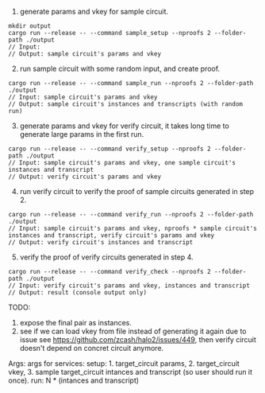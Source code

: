 1. generate params and vkey for sample circuit.
```
mkdir output
cargo run --release -- --command sample_setup --nproofs 2 --folder-path ./output
// Input:
// Output: sample circuit's params and vkey
```

2. run sample circuit with some random input, and create proof.
```
cargo run --release -- --command sample_run --nproofs 2 --folder-path ./output
// Input: sample circuit's params and vkey
// Output: sample circuit's instances and transcripts (with random run)
```

3. generate params and vkey for verify circuit, it takes long time to generate large params in the first run.
```
cargo run --release -- --command verify_setup --nproofs 2 --folder-path ./output
// Input: sample circuit's params and vkey, one sample circuit's instances and transcript
// Output: verify circuit's params and vkey
```

4. run verify circuit to verify the proof of sample circuits generated in step 2.
```
cargo run --release -- --command verify_run --nproofs 2 --folder-path ./output
// Input: sample circuit's params and vkey, nproofs * sample circuit's instances and transcript, verify circuit's params and vkey
// Output: verify circuit's instances and transcript
```

5. verify the proof of verify circuits generated in step 4.
```
cargo run --release -- --command verify_check --nproofs 2 --folder-path ./output
// Input: verify circuit's params and vkey, instances and transcript
// Output: result (console output only)
```

TODO:
1. expose the final pair as instances.
2. see if we can load vkey from file instead of generating it again due to issue see https://github.com/zcash/halo2/issues/449, then verify circuit doesn't depend on concret circuit anymore.

Args:
args for services:
setup: 1. target_circuit params, 2. target_circuit vkey, 3. sample target_circuit intances and transcript (so user should run it once).
run: N * (intances and transcript)
